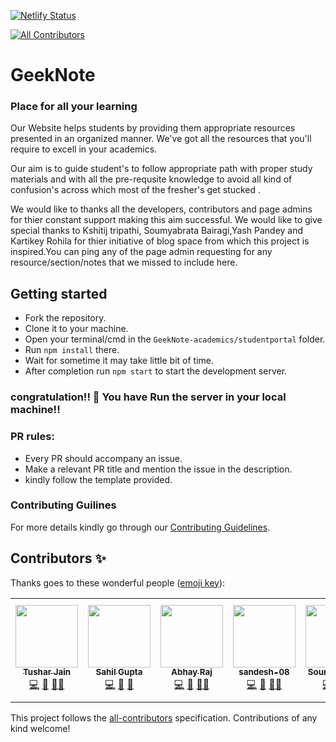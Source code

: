[![Netlify Status](https://api.netlify.com/api/v1/badges/ca04ea8e-dab0-47e2-9ed3-6d8698d80c17/deploy-status)](https://app.netlify.com/sites/geeknote-academics/deploys)

<!-- ALL-CONTRIBUTORS-BADGE:START - Do not remove or modify this section -->
[![All Contributors](https://img.shields.io/badge/all_contributors-7-orange.svg?style=flat-square)](#contributors-)
<!-- ALL-CONTRIBUTORS-BADGE:END -->

# GeekNote

### Place for all your learning

Our Website helps students by providing them appropriate resources presented in an organized manner. We've got all the resources that you'll require to excell in your academics.

Our aim is to guide student's to follow appropriate path with proper study materials and with all the pre-requsite knowledge to avoid all kind of confusion's across which most of the fresher's get stucked .

We would like to thanks all the developers, contributors and page admins for thier constant support making this aim successful. We would like to give special thanks to Kshitij tripathi, Soumyabrata Bairagi,Yash Pandey and Kartikey Rohila for thier initiative of blog space from which this project is inspired.You can ping any of the page admin requesting for any resource/section/notes that we missed to include here.

## Getting started

- Fork the repository.
- Clone it to your machine.
- Open your terminal/cmd in the `GeekNote-academics/studentportal` folder.
- Run `npm install` there.
- Wait for sometime it may take little bit of time.
- After completion run `npm start` to start the development server.

### congratulation!! 🥇 You have Run the server in your local machine!!

### PR rules:

- Every PR should accompany an issue.
- Make a relevant PR title and mention the issue in the description.
- kindly follow the template provided.

### Contributing Guilines

For more details kindly go through our [Contributing Guidelines](https://github.com/tusharjain0022/GeekNote-academics/blob/main/CONTRIBUTING.md).

## Contributors ✨

Thanks goes to these wonderful people ([emoji key](https://allcontributors.org/docs/en/emoji-key)):

<!-- ALL-CONTRIBUTORS-LIST:START - Do not remove or modify this section -->
<!-- prettier-ignore-start -->
<!-- markdownlint-disable -->
<table>
  <tr>
    <td align="center"><a href="https://github.com/tusharjain0022"><img src="https://avatars.githubusercontent.com/u/59157988?v=4?s=100" width="100px;" alt=""/><br /><sub><b>Tushar Jain</b></sub></a><br /><a href="https://github.com/tusharjain0022/GeekNote-academics/commits?author=tusharjain0022" title="Code">💻</a> <a href="#design-tusharjain0022" title="Design">🎨</a> <a href="#mentoring-tusharjain0022" title="Mentoring">🧑‍🏫</a></td>
    <td align="center"><a href="https://github.com/Sahil-Gupta582"><img src="https://avatars.githubusercontent.com/u/56026206?v=4?s=100" width="100px;" alt=""/><br /><sub><b>Sahil Gupta</b></sub></a><br /><a href="https://github.com/tusharjain0022/GeekNote-academics/commits?author=Sahil-Gupta582" title="Code">💻</a> <a href="#ideas-Sahil-Gupta582" title="Ideas, Planning, & Feedback">🤔</a> <a href="#maintenance-Sahil-Gupta582" title="Maintenance">🚧</a></td>
    <td align="center"><a href="https://github.com/Abhayraj1707"><img src="https://avatars.githubusercontent.com/u/62218504?v=4?s=100" width="100px;" alt=""/><br /><sub><b>Abhay Raj</b></sub></a><br /><a href="https://github.com/tusharjain0022/GeekNote-academics/commits?author=Abhayraj1707" title="Code">💻</a> <a href="#ideas-Abhayraj1707" title="Ideas, Planning, & Feedback">🤔</a> <a href="#mentoring-Abhayraj1707" title="Mentoring">🧑‍🏫</a></td>
    <td align="center"><a href="https://github.com/sandesh-08"><img src="https://avatars.githubusercontent.com/u/67503294?v=4?s=100" width="100px;" alt=""/><br /><sub><b>sandesh-08</b></sub></a><br /><a href="https://github.com/tusharjain0022/GeekNote-academics/commits?author=sandesh-08" title="Code">💻</a> <a href="#ideas-sandesh-08" title="Ideas, Planning, & Feedback">🤔</a> <a href="#mentoring-sandesh-08" title="Mentoring">🧑‍🏫</a></td>
    <td align="center"><a href="https://github.com/sourav1kumar"><img src="https://avatars.githubusercontent.com/u/56984144?v=4?s=100" width="100px;" alt=""/><br /><sub><b>Sourav Kumar</b></sub></a><br /><a href="https://github.com/tusharjain0022/GeekNote-academics/commits?author=sourav1kumar" title="Code">💻</a> <a href="#ideas-sourav1kumar" title="Ideas, Planning, & Feedback">🤔</a> <a href="#maintenance-sourav1kumar" title="Maintenance">🚧</a></td>
    <td align="center"><a href="https://github.com/ShashankS1ngh"><img src="https://avatars.githubusercontent.com/u/60497411?v=4?s=100" width="100px;" alt=""/><br /><sub><b>Shashank Singh</b></sub></a><br /><a href="https://github.com/tusharjain0022/GeekNote-academics/commits?author=ShashankS1ngh" title="Code">💻</a> <a href="#ideas-ShashankS1ngh" title="Ideas, Planning, & Feedback">🤔</a> <a href="#maintenance-ShashankS1ngh" title="Maintenance">🚧</a></td>
    <td align="center"><a href="http://emperoryp.live"><img src="https://avatars.githubusercontent.com/u/62606998?v=4?s=100" width="100px;" alt=""/><br /><sub><b>Yash Pandey (YP)</b></sub></a><br /><a href="https://github.com/tusharjain0022/GeekNote-academics/commits?author=EmperorYP7" title="Code">💻</a></td>
  </tr>
</table>

<!-- markdownlint-restore -->
<!-- prettier-ignore-end -->

<!-- ALL-CONTRIBUTORS-LIST:END -->

This project follows the [all-contributors](https://github.com/all-contributors/all-contributors) specification. Contributions of any kind welcome!
